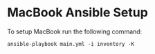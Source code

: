 # MacBook Ansible Setup

To setup MacBook run the following command:


```shell
ansible-playbook main.yml -i inventory -K
```
